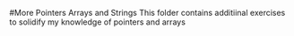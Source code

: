 #More Pointers Arrays and Strings
This folder contains additiinal exercises to solidify my knowledge of pointers and arrays
